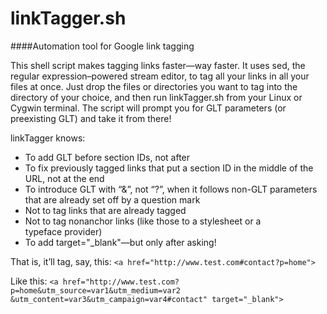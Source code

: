 linkTagger.sh
=============

####Automation tool for Google link tagging

This shell script makes tagging links faster&mdash;way faster. It uses sed, the regular expression&ndash;powered stream editor, to tag all your links in all your files at once. Just drop the files or directories you want to tag into the directory of your choice, and then run linkTagger.sh from your Linux or Cygwin terminal. The script will prompt you for GLT parameters (or preexisting GLT) and take it from there!

linkTagger knows:
* To add GLT before section IDs, not after
* To fix previously tagged links that put a section ID in the middle of the URL, not at the end
* To introduce GLT with &ldquo;&&rdquo;, not &ldquo;?&rdquo;, when it follows non-GLT parameters that are already set off by a question&nbsp;mark
* Not to tag links that are already tagged
* Not to tag nonanchor links (like those to a stylesheet or a typeface&nbsp;provider)
* To add target="_blank"&mdash;but only after asking!

That is, it&rsquo;ll tag, say, this: 
`<a href="http://www.test.com#contact?p=home">`

Like this: 
`<a href="http://www.test.com?p=home&utm_source=var1&utm_medium=var2`
`&utm_content=var3&utm_campaign=var4#contact" target="_blank">`